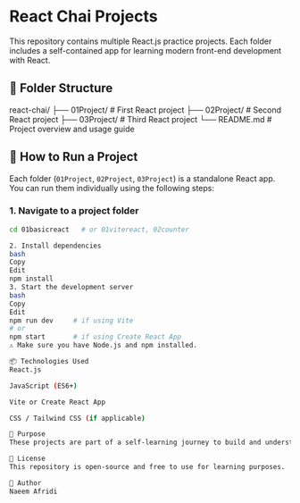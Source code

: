 # React Chai Projects

This repository contains multiple React.js practice projects. Each folder includes a self-contained app for learning modern front-end development with React.

## 📁 Folder Structure

react-chai/
├── 01Project/ # First React project
├── 02Project/ # Second React project
├── 03Project/ # Third React project
└── README.md # Project overview and usage guide


## 🚀 How to Run a Project

Each folder (`01Project`, `02Project`, `03Project`) is a standalone React app. You can run them individually using the following steps:

### 1. Navigate to a project folder

```bash
cd 01basicreact   # or 01vitereact, 02counter

2. Install dependencies
bash
Copy
Edit
npm install
3. Start the development server
bash
Copy
Edit
npm run dev     # if using Vite
# or
npm start       # if using Create React App
⚠️ Make sure you have Node.js and npm installed.

📦 Technologies Used
React.js

JavaScript (ES6+)

Vite or Create React App

CSS / Tailwind CSS (if applicable)

🎯 Purpose
These projects are part of a self-learning journey to build and understand React applications through hands-on practice.

📄 License
This repository is open-source and free to use for learning purposes.

👤 Author
Naeem Afridi



